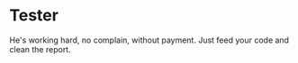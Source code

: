 # Tester

He's working hard, no complain, without payment. Just feed your code
and clean the report.

